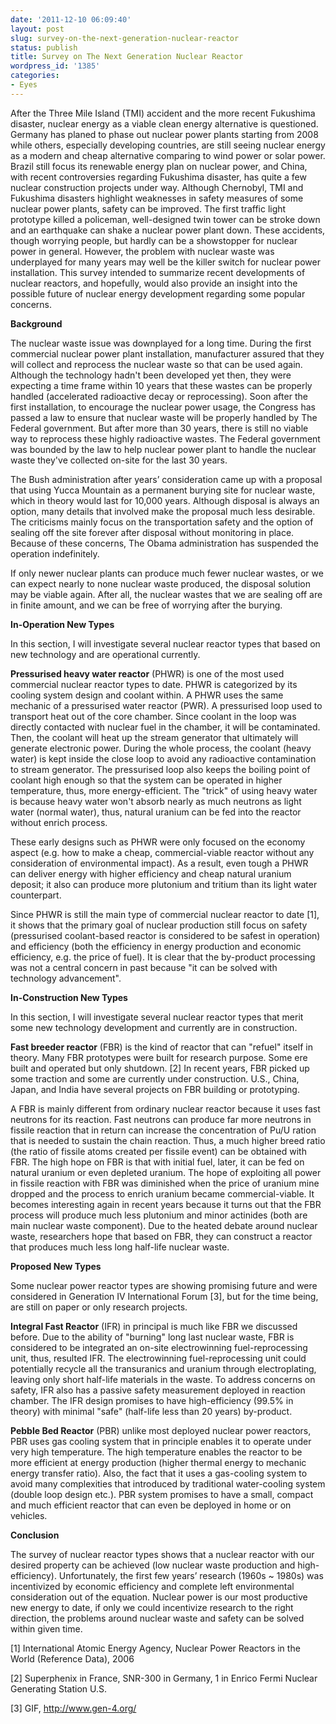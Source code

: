 ```yaml
---
date: '2011-12-10 06:09:40'
layout: post
slug: survey-on-the-next-generation-nuclear-reactor
status: publish
title: Survey on The Next Generation Nuclear Reactor
wordpress_id: '1385'
categories:
- Eyes
---
```


After the Three Mile Island (TMI) accident and the more recent Fukushima disaster, nuclear energy as a viable clean energy alternative is questioned. Germany has planed to phase out nuclear power plants starting from 2008 while others, especially developing countries, are still seeing nuclear energy as a modern and cheap alternative comparing to wind power or solar power. Brazil still focus its renewable energy plan on nuclear power, and China, with recent controversies regarding Fukushima disaster, has quite a few nuclear construction projects under way. Although Chernobyl, TMI and Fukushima disasters highlight weaknesses in safety measures of some nuclear power plants, safety can be improved. The first traffic light prototype killed a policeman, well-designed twin tower can be stroke down and an earthquake can shake a nuclear power plant down. These accidents, though worrying people, but hardly can be a showstopper for nuclear power in general. However, the problem with nuclear waste was underplayed for many years may well be the killer switch for nuclear power installation. This survey intended to summarize recent developments of nuclear reactors, and hopefully, would also provide an insight into the possible future of nuclear energy development regarding some popular concerns.

**Background**

The nuclear waste issue was downplayed for a long time. During the first commercial nuclear power plant installation, manufacturer assured that they will collect and reprocess the nuclear waste so that can be used again. Although the technology hadn't been developed yet then, they were expecting a time frame within 10 years that these wastes can be properly handled (accelerated radioactive decay or reprocessing). Soon after the first installation, to encourage the nuclear power usage, the Congress has passed a law to ensure that nuclear waste will be properly handled by The Federal government. But after more than 30 years, there is still no viable way to reprocess these highly radioactive wastes. The Federal government was bounded by the law to help nuclear power plant to handle the nuclear waste they've collected on-site for the last 30 years.

The Bush administration after years’ consideration came up with a proposal that using Yucca Mountain as a permanent burying site for nuclear waste, which in theory would last for 10,000 years. Although disposal is always an option, many details that involved make the proposal much less desirable. The criticisms mainly focus on the transportation safety and the option of sealing off the site forever after disposal without monitoring in place. Because of these concerns, The Obama administration has suspended the operation indefinitely.

If only newer nuclear plants can produce much fewer nuclear wastes, or we can expect nearly to none nuclear waste produced, the disposal solution may be viable again. After all, the nuclear wastes that we are sealing off are in finite amount, and we can be free of worrying after the burying.

**In-Operation New Types**

In this section, I will investigate several nuclear reactor types that based on new technology and are operational currently.

**Pressurised heavy water reactor** (PHWR) is one of the most used commercial nuclear reactor types to date. PHWR is categorized by its cooling system design and coolant within. A PHWR uses the same mechanic of a pressurised water reactor (PWR). A pressurised loop used to transport heat out of the core chamber. Since coolant in the loop was directly contacted with nuclear fuel in the chamber, it will be contaminated. Then, the coolant will heat up the stream generator that ultimately will generate electronic power. During the whole process, the coolant (heavy water) is kept inside the close loop to avoid any radioactive contamination to stream generator. The pressurised loop also keeps the boiling point of coolant high enough so that the system can be operated in higher temperature, thus, more energy-efficient. The "trick" of using heavy water is because heavy water won't absorb nearly as much neutrons as light water (normal water), thus, natural uranium can be fed into the reactor without enrich process.

These early designs such as PHWR were only focused on the economy aspect (e.g. how to make a cheap, commercial-viable reactor without any consideration of environmental impact). As a result, even tough a PHWR can deliver energy with higher efficiency and cheap natural uranium deposit; it also can produce more plutonium and tritium than its light water counterpart.

Since PHWR is still the main type of commercial nuclear reactor to date [1], it shows that the primary goal of nuclear production still focus on safety (pressurised coolant-based reactor is considered to be safest in operation) and efficiency (both the efficiency in energy production and economic efficiency, e.g. the price of fuel). It is clear that the by-product processing was not a central concern in past because "it can be solved with technology advancement".

**In-Construction New Types**

In this section, I will investigate several nuclear reactor types that merit some new technology development and currently are in construction.

**Fast breeder reactor** (FBR) is the kind of reactor that can "refuel" itself in theory. Many FBR prototypes were built for research purpose. Some ere built and operated but only shutdown. [2] In recent years, FBR picked up some traction and some are currently under construction. U.S., China, Japan, and India have several projects on FBR building or prototyping.

A FBR is mainly different from ordinary nuclear reactor because it uses fast neutrons for its reaction. Fast neutrons can produce far more neutrons in fissile reaction that in return can increase the concentration of Pu/U ration that is needed to sustain the chain reaction. Thus, a much higher breed ratio (the ratio of fissile atoms created per fissile event) can be obtained with FBR. The high hope on FBR is that with initial fuel, later, it can be fed on natural uranium or even depleted uranium. The hope of exploiting all power in fissile reaction with FBR was diminished when the price of uranium mine dropped and the process to enrich uranium became commercial-viable. It becomes interesting again in recent years because it turns out that the FBR process will produce much less plutonium and minor actinides (both are main nuclear waste component). Due to the heated debate around nuclear waste, researchers hope that based on FBR, they can construct a reactor that produces much less long half-life nuclear waste.

**Proposed New Types**

Some nuclear power reactor types are showing promising future and were considered in Generation IV International Forum [3], but for the time being, are still on paper or only research projects.

**Integral Fast Reactor** (IFR) in principal is much like FBR we discussed before. Due to the ability of "burning" long last nuclear waste, FBR is considered to be integrated an on-site electrowinning fuel-reprocessing unit, thus, resulted IFR. The electrowinning fuel-reprocessing unit could potentially recycle all the transuranics and uranium through electroplating, leaving only short half-life materials in the waste. To address concerns on safety, IFR also has a passive safety measurement deployed in reaction chamber. The IFR design promises to have high-efficiency (99.5% in theory) with minimal "safe" (half-life less than 20 years) by-product.

**Pebble Bed Reactor** (PBR) unlike most deployed nuclear power reactors, PBR uses gas cooling system that in principle enables it to operate under very high temperature. The high temperature enables the reactor to be more efficient at energy production (higher thermal energy to mechanic energy transfer ratio). Also, the fact that it uses a gas-cooling system to avoid many complexities that introduced by traditional water-cooling system (double loop design etc.). PBR system promises to have a small, compact and much efficient reactor that can even be deployed in home or on vehicles.

**Conclusion**

The survey of nuclear reactor types shows that a nuclear reactor with our desired property can be achieved (low nuclear waste production and high-efficiency). Unfortunately, the first few years’ research (1960s ~ 1980s) was incentivized by economic efficiency and complete left environmental consideration out of the equation. Nuclear power is our most productive new energy to date, if only we could incentivize research to the right direction, the problems around nuclear waste and safety can be solved within given time.

[1] International Atomic Energy Agency, Nuclear Power Reactors in the World (Reference Data), 2006

[2] Superphenix in France, SNR-300 in Germany, 1 in Enrico Fermi Nuclear Generating Station U.S.

[3] GIF, http://www.gen-4.org/
